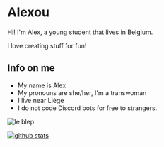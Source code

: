 # Alexou
Hi! I'm Alex, a young student that lives in Belgium.

I love creating stuff for fun!

## Info on me
* My name is Alex
* My pronouns are she/her, I'm a transwoman
* I live near Liège
* I do not code Discord bots for free to strangers.

![le blep](https://pbs.twimg.com/media/EuDxh5vXIAgxv8_?format=png&name=large)

[![github stats](https://github-readme-stats.vercel.app/api?username=Alekuso&show_icons=true&theme=tokyonight)](https://pbs.twimg.com/media/EuDxh5vXIAgxv8_?format=png&name=large)
